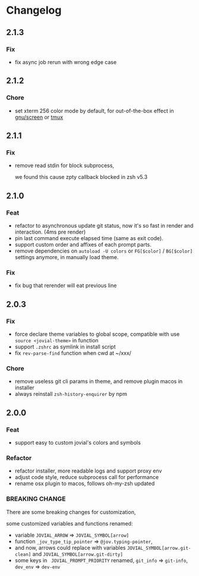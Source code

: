 # Changelog


## 2.1.3

### Fix

- fix async job rerun with wrong edge case

## 2.1.2

### Chore

- set xterm 256 color mode by default, for out-of-the-box effect in [gnu/screen](https://www.gnu.org/software/screen/) or [tmux](https://github.com/tmux/tmux)

## 2.1.1

### Fix

- remove read stdin for block subprocess,

  we found this cause zpty callback blocked in zsh v5.3

## 2.1.0

### Feat

- refactor to asynchronous update git status, now it's so fast in render and interaction. (4ms pre render)
- pin last command execute elapsed time (same as exit code).
- support custom order and affixes of each prompt parts.
- remove dependencies on `autoload -U colors` or `FG[$color]` / `BG[$color]` settings anymore, in manually load theme.

### Fix

- fix bug that rerender will eat previous line


## 2.0.3

### Fix

- force declare theme variables to global scope, compatible with use `source <jovial-theme>` in function
- support `.zshrc` as symlink in install script
- fix `rev-parse-find` function when cwd at ~/xxx/

### Chore

- remove useless git cli params in theme, and remove plugin macos in installer
- always reinstall `zsh-history-enquirer` by npm


## 2.0.0

### Feat

- support easy to custom jovial's colors and symbols

### Refactor

- refactor installer, more readable logs and support proxy env
- adjust code style, reduce subprocess call for performance
- rename osx plugin to macos, follows oh-my-zsh updated

### BREAKING CHANGE

There are some breaking changes for customization,

some customized variables and functions renamed:

- variable `JOVIAL_ARROW` => `JOVIAL_SYMBOL[arrow]`
- function `_jov_type_tip_pointer` => `@jov.typing-pointer`,
- and now, arrows could replace with variables `JOVIAL_SYMBOL[arrow.git-clean]` and `JOVIAL_SYMBOL[arrow.git-dirty]`
- some keys in ` JOVIAL_PROMPT_PRIORITY` renamed, `git_info` => `git-info`, `dev_env` => `dev-env`
